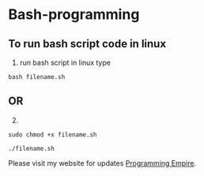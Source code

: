 # Bash-programming


## To run bash script code in linux

1. run bash script in linux type

`bash filename.sh`

## OR

2. 

`sudo chmod +x filename.sh`

`./filename.sh`


Please visit my website for updates [Programming Empire](https://www.programingempire.tk/).



